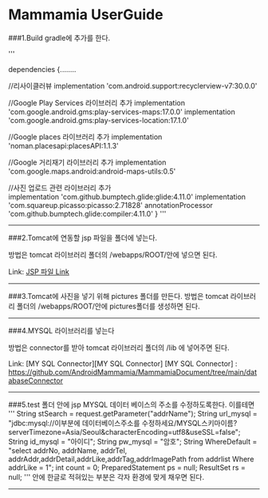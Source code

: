 # Mammamia UserGuide


###1.Build gradle에 추가를 한다.

'''

dependencies {........

 //리사이클러뷰
    implementation 'com.android.support:recyclerview-v7:30.0.0'

 
//Google Play Services 라이브러리 추가
    implementation 'com.google.android.gms:play-services-maps:17.0.0'
    implementation 'com.google.android.gms:play-services-location:17.1.0'

//Google places 라이브러리 추가
    implementation 'noman.placesapi:placesAPI:1.1.3'

//Google 거리재기 라이브러리 추가
    implementation 'com.google.maps.android:android-maps-utils:0.5'



//사진 업로드 관련 라이브러리 추가   
    implementation 'com.github.bumptech.glide:glide:4.11.0'
    implementation 'com.squareup.picasso:picasso:2.71828'
    annotationProcessor 'com.github.bumptech.glide:compiler:4.11.0'
}
'''
***

###2.Tomcat에 연동할 jsp 파일을 폴더에 넣는다.

방법은 tomcat 라이브러리 폴더의 /webapps/ROOT/안에 넣으면 된다.

Link: [JSP 파일 Link][jsp Link]

[jsp Link]: https://github.com/AndroidMammamia/MammamiaDocument/tree/main/test

***

###3.Tomcat에 사진을 넣기 위해 pictures 폴더를 만든다.
방법은 tomcat 라이브러리 폴더의 /webapps/ROOT/안에 pictures폴더를 생성하면 된다.

***
###4.MYSQL 라이브러리를 넣는다

방법은 connector를 받아 tomcat 라이브러리 폴더의 /lib 에 넣어주면 된다.

Link: [MY SQL Connector][MY SQL Connector]
[MY SQL Connector] : https://github.com/AndroidMammamia/MammamiaDocument/tree/main/databaseConnector

***

###5.test 폴더 안에 jsp MYSQL 데이터 베이스의 주소를 수정하도록한다.
이를테면
'''
  String stSearch =  request.getParameter("addrName");
	String url_mysql = "jdbc:mysql://이부분에 데이터베이스주소를 수정하세요/MYSQL스키마이름?serverTimezone=Asia/Seoul&characterEncoding=utf8&useSSL=false";
 	String id_mysql = "아이디";
 	String pw_mysql = "암호";
  String WhereDefault = "select addrNo, addrName, addrTel, addrAddr,addrDetail,addrLike,addrTag,addrImagePath from addrlist Where addrLike = 1";
  int count = 0;
  PreparedStatement ps = null;
  ResultSet rs = null;
'''
안에 한글로 적혀있는 부분은 각자 환경에 맞게 채우면 된다.

***



